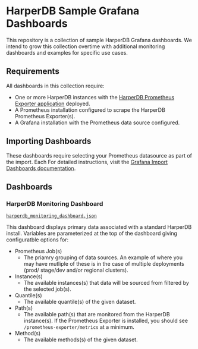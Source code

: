 # HarperDB Sample Grafana Dashboards
This repository is a collection of sample HarperDB Grafana dashboards. We intend to grow this collection overtime with additional monitoring dashboards and examples for specific use cases.

## Requirements
All dashboards in this collection require:
- One or more HarperDB instances with the [HarperDB Prometheus Exporter application](https://github.com/HarperDB-Add-Ons/prometheus_exporter) deployed.
- A Prometheus installation configured to scrape the HarperDB Prometheus Exporter(s).
- A Grafana installation with the Prometheus data source configured.

## Importing Dashboards
These dashboards require selecting your Prometheus datasource as part of the import. Each For detailed instructions, visit the [Grafana Import Dashboards documentation](https://grafana.com/docs/grafana/latest/dashboards/build-dashboards/import-dashboards/).

## Dashboards
### HarperDB Monitoring Dashboard
[`harperdb_monitoring_dashboard.json`](./harperdb_monitoring_dashboard.json)

This dashboard displays primary data associated with a standard HarperDB install. Variables are parameterized at the top of the dashboard giving configuratble options for:
- Prometheus Job(s)
  - The priamry grouping of data sources. An example of where you may have mutliple of these is in the case of multiple deployments (prod/ stage/dev and/or regional clusters).
- Instance(s)
  - The available instances(s) that data will be sourced from filtered by the selected job(s).
- Quantile(s)
  - The available quantile(s) of the given dataset.
- Path(s)
  - The available path(s) that are monitored from the HarperDB instance(s). If the Prometheus Exporter is installed, you should see `/prometheus-exporter/metrics` at a minimum.
- Method(s)
  - The available methods(s) of the given dataset.
